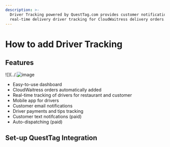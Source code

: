 ```yaml
---
description: >-
  Driver Tracking powered by QuestTag.com provides customer notifications with
  real-time delivery driver tracking for CloudWaitress delivery orders.
---
```


# How to add Driver Tracking

## Features

![](../.![image](https://user-images.githubusercontent.com/68750044/163647309-5fe9f0e0-2874-4f70-90e6-2b46965d8e20.png)

* Easy-to-use dashboard
* CloudWaitress orders automatically added
* Real-time tracking of drivers for restaurant and customer
* Mobile app for drivers
* Customer email notifications
* Driver payments and tips tracking
* Customer text notifcations \(paid\)
* Auto-dispatching \(paid\)

## Set-up QuestTag Integration



## 



